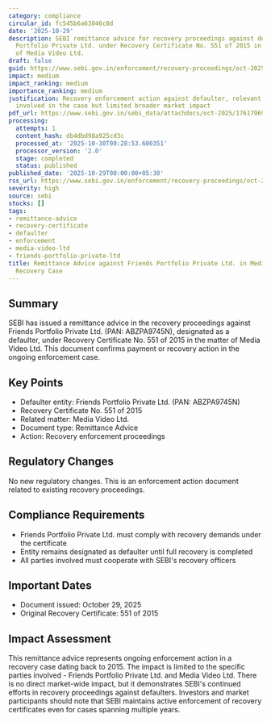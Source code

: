 ```yaml
---
category: compliance
circular_id: fc545b6a63046c0d
date: '2025-10-29'
description: SEBI remittance advice for recovery proceedings against defaulter Friends
  Portfolio Private Ltd. under Recovery Certificate No. 551 of 2015 in the matter
  of Media Video Ltd.
draft: false
guid: https://www.sebi.gov.in/enforcement/recovery-proceedings/oct-2025/remittance-advice-against-friends-portfolio-private-ltd-defaulter-pan-abzpa9745n-in-the-matter-of-media-video-ltd-under-recovery-certificate-no-551-of-2015-_97525.html
impact: medium
impact_ranking: medium
importance_ranking: medium
justification: Recovery enforcement action against defaulter, relevant for entities
  involved in the case but limited broader market impact
pdf_url: https://www.sebi.gov.in/sebi_data/attachdocs/oct-2025/1761796951538.pdf
processing:
  attempts: 1
  content_hash: db4dbd98a925cd3c
  processed_at: '2025-10-30T09:28:53.600351'
  processor_version: '2.0'
  stage: completed
  status: published
published_date: '2025-10-29T00:00:00+05:30'
rss_url: https://www.sebi.gov.in/enforcement/recovery-proceedings/oct-2025/remittance-advice-against-friends-portfolio-private-ltd-defaulter-pan-abzpa9745n-in-the-matter-of-media-video-ltd-under-recovery-certificate-no-551-of-2015-_97525.html
severity: high
source: sebi
stocks: []
tags:
- remittance-advice
- recovery-certificate
- defaulter
- enforcement
- media-video-ltd
- friends-portfolio-private-ltd
title: Remittance Advice against Friends Portfolio Private Ltd. in Media Video Ltd.
  Recovery Case
---
```


## Summary

SEBI has issued a remittance advice in the recovery proceedings against Friends Portfolio Private Ltd. (PAN: ABZPA9745N), designated as a defaulter, under Recovery Certificate No. 551 of 2015 in the matter of Media Video Ltd. This document confirms payment or recovery action in the ongoing enforcement case.

## Key Points

- Defaulter entity: Friends Portfolio Private Ltd. (PAN: ABZPA9745N)
- Recovery Certificate No. 551 of 2015
- Related matter: Media Video Ltd.
- Document type: Remittance Advice
- Action: Recovery enforcement proceedings

## Regulatory Changes

No new regulatory changes. This is an enforcement action document related to existing recovery proceedings.

## Compliance Requirements

- Friends Portfolio Private Ltd. must comply with recovery demands under the certificate
- Entity remains designated as defaulter until full recovery is completed
- All parties involved must cooperate with SEBI's recovery officers

## Important Dates

- Document issued: October 29, 2025
- Original Recovery Certificate: 551 of 2015

## Impact Assessment

This remittance advice represents ongoing enforcement action in a recovery case dating back to 2015. The impact is limited to the specific parties involved - Friends Portfolio Private Ltd. and Media Video Ltd. There is no direct market-wide impact, but it demonstrates SEBI's continued efforts in recovery proceedings against defaulters. Investors and market participants should note that SEBI maintains active enforcement of recovery certificates even for cases spanning multiple years.